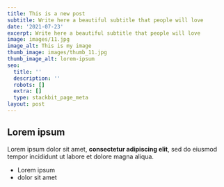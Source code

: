 ```yaml
---
title: This is a new post
subtitle: Write here a beautiful subtitle that people will love
date: '2021-07-23'
excerpt: Write here a beautiful subtitle that people will love
image: images/11.jpg
image_alt: This is my image
thumb_image: images/thumb_11.jpg
thumb_image_alt: lorem-ipsum
seo:
  title: ''
  description: ''
  robots: []
  extra: []
  type: stackbit_page_meta
layout: post
---
```

## Lorem ipsum

Lorem ipsum dolor sit amet, **consectetur adipiscing elit**, sed do eiusmod tempor incididunt ut labore et dolore magna aliqua.

- Lorem ipsum
- dolor sit amet